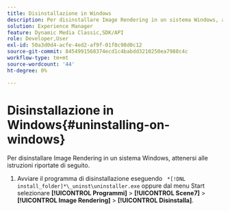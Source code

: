 ```yaml
---
title: Disinstallazione in Windows
description: Per disinstallare Image Rendering in un sistema Windows, attenersi alle istruzioni riportate di seguito.
solution: Experience Manager
feature: Dynamic Media Classic,SDK/API
role: Developer,User
exl-id: 50a3d0d4-acfe-4ed2-af9f-01f8c98d0c12
source-git-commit: 8454991568374ecd1c4babdd3210250ea7988c4c
workflow-type: tm+mt
source-wordcount: '44'
ht-degree: 0%

---
```


# Disinstallazione in Windows{#uninstalling-on-windows}

Per disinstallare Image Rendering in un sistema Windows, attenersi alle istruzioni riportate di seguito.

1. Avviare il programma di disinstallazione eseguendo ` *[!DNL install_folder]*\_uninst\uninstaller.exe` oppure dal menu Start selezionare **[!UICONTROL Programmi]** > **[!UICONTROL Scene7]** > **[!UICONTROL Image Rendering]** > **[!UICONTROL Disinstalla]**.
